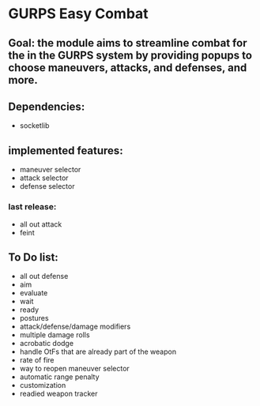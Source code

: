 # GURPS Easy Combat

## Goal: the module aims to streamline combat for the in the GURPS system by providing popups to choose maneuvers, attacks, and defenses, and more.

## Dependencies:
- socketlib

## implemented features:
- maneuver selector
- attack selector
- defense selector
### last release:
- all out attack
- feint

## To Do list:
- all out defense
- aim
- evaluate
- wait
- ready
- postures
- attack/defense/damage modifiers
- multiple damage rolls
- acrobatic dodge
- handle OtFs that are already part of the weapon
- rate of fire
- way to reopen maneuver selector
- automatic range penalty
- customization
- readied weapon tracker